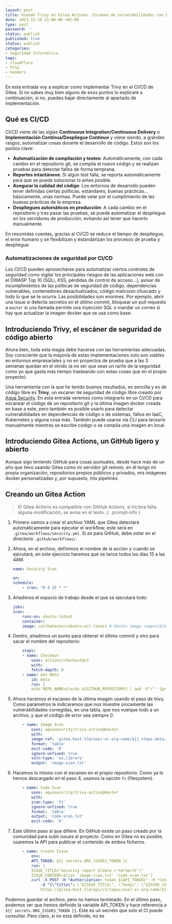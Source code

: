 ```yaml
---
layout: post
title: Usando Trivy en Gitea Actions. Escaneo de vulnerabilidades con herramientas de código abierto.
date: 2023-12-10 21:00:00 +02:00
type: post
password: ''
status: publish
published: true
status: publish
categories:
- Seguridad Informática
tags:
- cloudflare
- http
- headers
---
```

En esta entrada voy a explicar como implementar Trivy en el CI/CD de Gitea. Si no sabes muy bien alguno de esos puntos lo explicaré a continuación, si no, puedes bajar directamente al apartado de implementación.

## Qué es CI/CD

CI/CD viene de las siglas **Continuous Integration/Continuous Delivery** o **Implementación Contínua/Despliegue Contínuo** y viene siendo, a grandes rasgos, automatizar cosas durante el desarrollo de código. Estos son los puntos clave:

- **Automatización de compilación y testeo**: Automáticamente, con cada cambio en el repositorio git, se compila el nuevo código y se realizan pruebas para detectar fallos de forma temprana.
- **Reportes intantáneos**: Si algún test falla, se reporta automáticamente para que se pueda solucionar lo antes posible.
- **Asegurar la calidad del código**: Los entornos de desarrollo pueden tener definidas ciertas políticas, estándares, buenas prácticas... básicamente, unas normas. Puede velar por el cumplimiento de las buenas prácticas de la empresa.
- **Despliegues automáticos en producción**: A cada cambio en el repositorio y tras pasar las pruebas, se puede automatizar el despliegue en los servidores de producción, evitando así tener que hacerlo manualmente.

En resumidas cuentas, gracias al CI/CD se reduce el tiempo de despliegue, el error humano y se flexibilizan y estandarizan los procesos de prueba y despliegue.

### Automatizaciones de seguridad por CI/CD

Los CI/CD pueden aprovecharse para automatizar ciertos controles de seguridad como vigilar los principales riesgos de las aplicaciones web con el OWASP Top 10 (SQLi, XSS, pérdidas de control de acceso...), avisar de incumplimientos de las políticas de seguridad de código, dependencias vulnerables, contenedores desactualizados, código malicioso ofuscado y todo lo que se te ocurra. Las posibilidades son enormes. Por ejemplo, abrir una issue si detecta secretos en el último commit, bloquear un pull requests a `master` si una llamada permite una inyección SQL o mandar un correo si hay que actualizar la imagen docker que se usa como base.

## Introduciendo Trivy, el escáner de seguridad de código abierto

Ahora bien, toda esta magia debe hacerse con las herramientas adecuadas. Soy consciente que la mayoría de estas implementaciones solo son viables en entornos empresariales y no en proyectos de prueba que a las 3 semanas quedan en el olvido (a no ser que seas un rarito de la seguridad como yo que gasta más tiempo trasteando con estas cosas que en el propio proyecto).

Una herramienta con la que he tenido buenos resultados, es sencilla y es de código libre es **Trivy**, un escaner de seguridad de código libre creado por [Aqua Security](https://www.aquasec.com/). En esta entrada veremos como integrarlo en un CI/CD para escanear el código de un repositorio git y la última imagen docker creada en base a este, pero también es posible usarlo para detectar vulnerabilidades en dependencias de código o de sistemas, fallos en IaaC, Kubernetes y alguna cosa más. También puede usarse vía CLI para lanzarlo manualmente mientras se escribe código o se compila una imagen en local.

## Introduciendo Gitea Actions, un GitHub ligero y abierto

Aunque sigo teniendo GitHub para cosas puntuales, desde hace más de un año que llevo usando Gitea como mi servidor git remoto, en él tengo mi propia organización, repositorios propios públicos y privados, mis imágenes docker personalizadas y, por supuesto, mis pipelines.

## Creando un Gitea Action

> El Gitea Actions es compatible con GitHub Actions, si hiciera falta alguna modificación, se avisa en el texto.
{: .prompt-info }

1. Primero vamos a crear el archivo YAML que Gitea detectará automáticamente para ejecutar el workflow, este será en `.gitea/workflows/security.yml`. Si es para GitHub, debe estar en el directorio `.github/workflows/`. 
2. Ahora, en el archivo, definimos el nombre de la acción y cuando se ejecutará, en este ejercicio haremos que se lance todos los días 15 a las 4AM.

    ```yaml
    name: Security Scan

    on:
    schedule:
        - cron: "0 4 15 * *"
    ```

3. Añadimos el espacio de trabajo desde el que se ejecutará todo:

    ```yaml
    jobs:
    scan:
        runs-on: ubuntu-latest
        container:
        image: catthehacker/ubuntu:act-latest # Ubuntu image compatible with nektos/act, the gitea action runner
    ```
4. Dentro, añadimos un punto para obtener el último commit y otro para sacar el nombre del repositorio:
    ```yaml
        steps:
        - name: Checkout
            uses: actions/checkout@v3
            with:
            fetch-depth: 0
        - name: Get Meta
            id: meta
            run: |
            echo REPO_NAME=$(echo ${GITHUB_REPOSITORY} | awk -F"/" '{print $2}') >> $GITHUB_OUTPUT        
    ```
5. Ahora hacemos el escaneo de la última imagen usando el paso de trivy. Como parámetros le indicaremos que nos muestre únicamente las vulnerabilidades corregidas, en una tabla, que nos vuelque todo a un archivo, y que el código de error sea siempre 0.
    ```yaml
        - name: Image Scan
            uses: aquasecurity/trivy-action@master
            with:
            image-ref: 'gitea.host.tld/user-or-org-name/${{ steps.meta.outputs.REPO_NAME }}:latest'
            format: 'table'
            exit-code: '0'
            ignore-unfixed: true
            vuln-type: 'os,library'
            output: 'image-scan.txt'
    ```
6. Hacemos lo mismo con el escaneo en el propio repositorio. Como ya lo hemos descargado en el paso 4, usamos la opción `fs` (filesystem).
    ```yaml
        - name: Code Scan
            uses: aquasecurity/trivy-action@master
            with:
            scan-type: 'fs'
            ignore-unfixed: true
            format: 'table'
            output: 'code-scan.txt'
            exit-code: '0'
    ```
7. Este último paso sí que difiere. En GitHub existe un paso creado por la comunidad para subir issues al proyecto. Como en Gitea no es posible, usaremos la API para publicar el contenido de ambos ficheros.
    ```yaml
        - name: Create Issue
            env:
            API_TOKEN: ${{ secrets.ORG_ISSUES_TOKEN }}
            run: |
            ISSUE_TITLE="Security report $(date +'%d/%m/%Y')"
            ISSUE_CONTENT=$(cat 'image-scan.txt' 'code-scan.txt')
            curl -X POST -H "Authorization: token ${API_TOKEN}" -H "Content-Type: application/json" \
                -d "{\"title\": \"$ISSUE_TITLE\", \"body\": \"$ISSUE_CONTENT\"}" \
                https://gitea.host.tld/api/v1/repos/user-or-org-name/${{ steps.meta.outputs.REPO_NAME }}/issues
    ```

Podemos guardar el archivo, pero no hemos terminado. En el último paso, podemos ver que hemos definido la variable API_TOKEN y hace referencia a `${{ secrets.ORG_ISSUES_TOKEN }}`. Este es un secreto que solo el CI puede consultar. Pero claro, si no está definido, no es 
